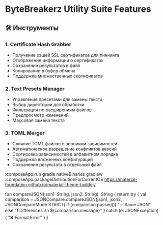 



# ByteBreakerz Utility Suite Features

## 🛠 Инструменты

### 1. Certificate Hash Grabber
- Получение хэшей SSL сертификатов для пиннинга
- Отображение информации о сертификатах
- Сохранение результатов в файл
- Копирование в буфер обмена
- Поддержка множественных сертификатов

### 2. Text Presets Manager
- Управление пресетами для замены текста
- Выбор директории для обработки
- Фильтрация по расширениям файлов
- Предпросмотр изменений
- Массовая замена текста

### 3. TOML Merger
- Слияние TOML файлов с версиями зависимостей
- Автоматическое разрешение конфликтов версий
- Сортировка зависимостей в алфавитном порядке
- Поддержка вложенных конфигураций
- Сохранение результата в отдельный файл



:composeApp:run
gradle nativeBinaries
gradlew :composeApp:packageDistributionForCurrentOS
https://material-foundation.github.io/material-theme-builder/

fun compareJSON(json1: String, json2: String): String {
return try {
val comparison = JSONCompare.compareJSON(json1, json2, JSONCompareMode.STRICT)
if (comparison.passed()) "✅ Same JSON" else "❗ Differences :\n ${comparison.message}"
} catch (e: JSONException) {
"❌ Format Error"
}
}